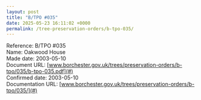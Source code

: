 ```yaml
---
layout: post
title: "B/TPO #035"
date: 2025-05-23 16:11:02 +0000
permalink: /tree-preservation-orders/b-tpo-035/
---
```


Reference:	B/TPO #035 <br/>
Name: Oakwood House<br/>
Made date: 2003-05-10<br/>
Document URL: [www.borchester.gov.uk/trees/preservation-orders/b-tpo/035/b-tpo-035.pdf](#)<br/>
Confirmed date: 2003-05-10<br/>
Documentation URL: [www.borchester.gov.uk/trees/preservation-orders/b-tpo/035/](#)<br/>
